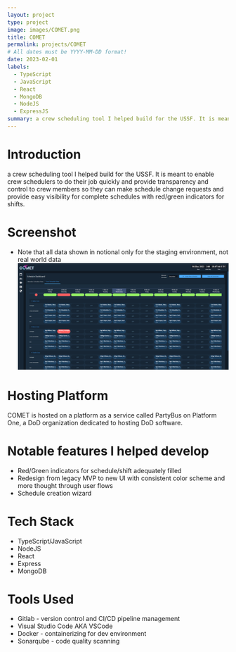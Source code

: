 ```yaml
---
layout: project
type: project
image: images/COMET.png
title: COMET
permalink: projects/COMET
# All dates must be YYYY-MM-DD format!
date: 2023-02-01
labels:
  - TypeScript
  - JavaScript
  - React
  - MongoDB
  - NodeJS
  - ExpressJS
summary: a crew scheduling tool I helped build for the USSF. It is meant to enable crew schedulers to do their job quickly and provide transparency and control to crew members so they can make schedule change requests and provide easy visibility for complete schedules with red/green indicators for shifts.
---
```

# Introduction
a crew scheduling tool I helped build for the USSF. It is meant to enable crew schedulers to do their job quickly and provide transparency and control to crew members so they can make schedule change requests and provide easy visibility for complete schedules with red/green indicators for shifts.

# Screenshot
* Note that all data shown in notional only for the staging environment, not real world data
![COMET Screenshot](../images/COMET.png)

# Hosting Platform
COMET is hosted on a platform as a service called PartyBus on Platform One, a DoD organization dedicated to hosting DoD software.

# Notable features I helped develop
- Red/Green indicators for schedule/shift adequately filled
- Redesign from legacy MVP to new UI with consistent color scheme and more thought through user flows
- Schedule creation wizard

# Tech Stack
- TypeScript/JavaScript
- NodeJS
- React
- Express
- MongoDB

# Tools Used
- Gitlab - version control and CI/CD pipeline management
- Visual Studio Code AKA VSCode
- Docker - containerizing for dev environment
- Sonarqube - code quality scanning

